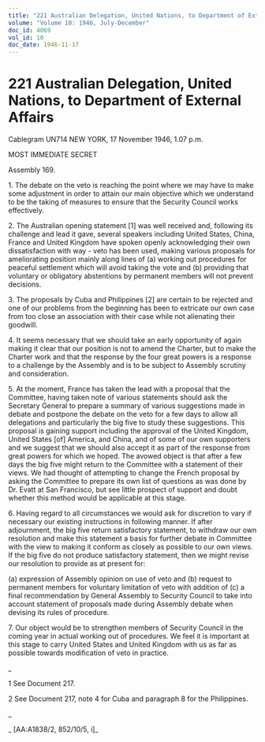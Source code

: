 ```yaml
---
title: "221 Australian Delegation, United Nations, to Department of External Affairs"
volume: "Volume 10: 1946, July-December"
doc_id: 4069
vol_id: 10
doc_date: 1946-11-17
---
```


# 221 Australian Delegation, United Nations, to Department of External Affairs

Cablegram UN714 NEW YORK, 17 November 1946, 1.07 p.m.

MOST IMMEDIATE SECRET

Assembly 169.

1\. The debate on the veto is reaching the point where we may have to make some adjustment in order to attain our main objective which we understand to be the taking of measures to ensure that the Security Council works effectively.

2\. The Australian opening statement [1] was well received and, following its challenge and lead it gave, several speakers including United States, China, France and United Kingdom have spoken openly acknowledging their own dissatisfaction with way - veto has been used, making various proposals for ameliorating position mainly along lines of (a) working out procedures for peaceful settlement which will avoid taking the vote and (b) providing that voluntary or obligatory abstentions by permanent members will not prevent decisions.

3\. The proposals by Cuba and Philippines [2] are certain to be rejected and one of our problems from the beginning has been to extricate our own case from too close an association with their case while not alienating their goodwill.

4\. It seems necessary that we should take an early opportunity of again making it clear that our position is not to amend the Charter, but to make the Charter work and that the response by the four great powers is a response to a challenge by the Assembly and is to be subject to Assembly scrutiny and consideration.

5\. At the moment, France has taken the lead with a proposal that the Committee, having taken note of various statements should ask the Secretary General to prepare a summary of various suggestions made in debate and postpone the debate on the veto for a few days to allow all delegations and particularly the big five to study these suggestions. This proposal is gaining support including the approval of the United Kingdom, United States [of] America, and China, and of some of our own supporters and we suggest that we should also accept it as part of the response from great powers for which we hoped. The avowed object is that after a few days the big five might return to the Committee with a statement of their views. We had thought of attempting to change the French proposal by asking the Committee to prepare its own list of questions as was done by Dr. Evatt at San Francisco, but see little prospect of support and doubt whether this method would be applicable at this stage.

6\. Having regard to all circumstances we would ask for discretion to vary if necessary our existing instructions in following manner. If after adjournment, the big five return satisfactory statement, to withdraw our own resolution and make this statement a basis for further debate in Committee with the view to making it conform as closely as possible to our own views. If the big five do not produce satisfactory statement, then we might revise our resolution to provide as at present for:

(a) expression of Assembly opinion on use of veto and (b) request to permanent members for voluntary limitation of veto with addition of (c) a final recommendation by General Assembly to Security Council to take into account statement of proposals made during Assembly debate when devising its rules of procedure.

7\. Our object would be to strengthen members of Security Council in the coming year in actual working out of procedures. We feel it is important at this stage to carry United States and United Kingdom with us as far as possible towards modification of veto in practice.

_

1 See Document 217.

2 See Document 217, note 4 for Cuba and paragraph 8 for the Philippines.

_

_ [AA:A1838/2, 852/10/5, i]_
